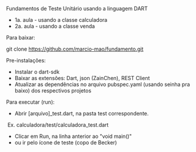 Fundamentos de Teste Unitário usando a linguagem DART

- 1a. aula - usando a classe calculadora
- 2a. aula - usando a classe venda

Para baixar:

git clone <https://github.com/marcio-mao/fundamento.git>

Pre-instalações:

- Instalar o dart-sdk
- Baixar as extensões: Dart, json (ZainChen), REST Client
- Atualizar as dependências no arquivo pubspec.yaml (usando seinha pra baixo) dos respectivos projetos

Para executar (run):

- Abrir [arquivo]_test.dart, na pasta test correspondente.

​        Ex. calculadora/test/calculadora_test.dart

- Clicar em Run, na linha anterior ao "void main()"
- ou ir pelo ícone de teste (copo de Becker)
